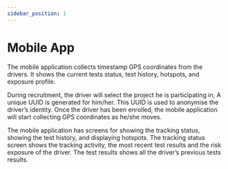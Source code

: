 ```yaml
---
sidebar_position: 1
---
```


# Mobile App

The mobile application collects timestamp GPS coordinates from the drivers. It shows the current tests status, test history, hotspots, and exposure profile.

During recruitment, the driver will select the project he is participating in, A unique UUID is generated for him/her. This UUID is used to anonymise the driver’s identity. Once the driver has been enrolled, the mobile application will start collecting GPS coordinates as he/she moves.

The mobile application has screens for showing the tracking status, showing the test history, and displaying hotspots. The tracking status screen shows the tracking activity, the most recent test results and the risk exposure of the driver. The test results shows all the driver’s previous tests results.
